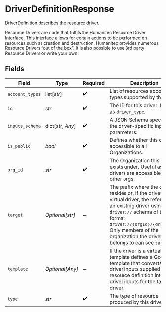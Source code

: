 # DriverDefinitionResponse

DriverDefinition describes the resource driver.

Resource Drivers are code that fulfils the Humanitec Resource Driver Interface. This interface allows for certain actions to be performed on resources such as creation and destruction. Humanitec provides numerous Resource Drivers “out of the box”. It is also possible to use 3rd party Resource Drivers or write your own.


## Fields

| Field                                                                                                                                                                                                                                                             | Type                                                                                                                                                                                                                                                              | Required                                                                                                                                                                                                                                                          | Description                                                                                                                                                                                                                                                       |
| ----------------------------------------------------------------------------------------------------------------------------------------------------------------------------------------------------------------------------------------------------------------- | ----------------------------------------------------------------------------------------------------------------------------------------------------------------------------------------------------------------------------------------------------------------- | ----------------------------------------------------------------------------------------------------------------------------------------------------------------------------------------------------------------------------------------------------------------- | ----------------------------------------------------------------------------------------------------------------------------------------------------------------------------------------------------------------------------------------------------------------- |
| `account_types`                                                                                                                                                                                                                                                   | list[*str*]                                                                                                                                                                                                                                                       | :heavy_check_mark:                                                                                                                                                                                                                                                | List of resources accounts types supported by the driver                                                                                                                                                                                                          |
| `id`                                                                                                                                                                                                                                                              | *str*                                                                                                                                                                                                                                                             | :heavy_check_mark:                                                                                                                                                                                                                                                | The ID for this driver. Is used as `driver_type`.                                                                                                                                                                                                                 |
| `inputs_schema`                                                                                                                                                                                                                                                   | dict[str, *Any*]                                                                                                                                                                                                                                                  | :heavy_check_mark:                                                                                                                                                                                                                                                | A JSON Schema specifying the driver-specific input parameters.                                                                                                                                                                                                    |
| `is_public`                                                                                                                                                                                                                                                       | *bool*                                                                                                                                                                                                                                                            | :heavy_check_mark:                                                                                                                                                                                                                                                | Defines whether this driver is accessible to all Organizations.                                                                                                                                                                                                   |
| `org_id`                                                                                                                                                                                                                                                          | *str*                                                                                                                                                                                                                                                             | :heavy_check_mark:                                                                                                                                                                                                                                                | The Organization this driver exists under. Useful as public drivers are accessible to other orgs.                                                                                                                                                                 |
| `target`                                                                                                                                                                                                                                                          | *Optional[str]*                                                                                                                                                                                                                                                   | :heavy_minus_sign:                                                                                                                                                                                                                                                | The prefix where the driver resides or, if the driver is a virtual driver, the reference to an existing driver using the `driver://` schema of the format `driver://{orgId}/{driverId}`. Only members of the organization the driver belongs to can see `target`. |
| `template`                                                                                                                                                                                                                                                        | *Optional[Any]*                                                                                                                                                                                                                                                   | :heavy_minus_sign:                                                                                                                                                                                                                                                | If the driver is a virtual driver, template defines a Go template that converts the driver inputs supplied in the resource definition into the driver inputs for the target driver.                                                                               |
| `type`                                                                                                                                                                                                                                                            | *str*                                                                                                                                                                                                                                                             | :heavy_check_mark:                                                                                                                                                                                                                                                | The type of resource produced by this driver                                                                                                                                                                                                                      |